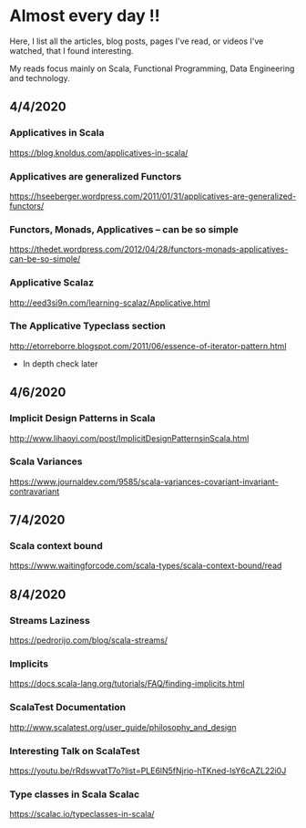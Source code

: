 
# Almost every day !! 


Here, I list all the articles, blog posts, pages I've read, or videos I've watched, that I found interesting. 

My reads focus mainly on Scala, Functional Programming, Data Engineering and technology. 



## 4/4/2020




### Applicatives in Scala

https://blog.knoldus.com/applicatives-in-scala/ 

### Applicatives are generalized Functors 

https://hseeberger.wordpress.com/2011/01/31/applicatives-are-generalized-functors/

### Functors, Monads, Applicatives – can be so simple

https://thedet.wordpress.com/2012/04/28/functors-monads-applicatives-can-be-so-simple/


### Applicative Scalaz 

http://eed3si9n.com/learning-scalaz/Applicative.html

### The Applicative Typeclass section

http://etorreborre.blogspot.com/2011/06/essence-of-iterator-pattern.html 

* In depth check later 

## 4/6/2020
### Implicit Design Patterns in Scala

http://www.lihaoyi.com/post/ImplicitDesignPatternsinScala.html


### Scala Variances 

https://www.journaldev.com/9585/scala-variances-covariant-invariant-contravariant

## 7/4/2020

### Scala context bound

https://www.waitingforcode.com/scala-types/scala-context-bound/read

## 8/4/2020

### Streams Laziness

https://pedrorijo.com/blog/scala-streams/

### Implicits 

https://docs.scala-lang.org/tutorials/FAQ/finding-implicits.html

### ScalaTest Documentation

http://www.scalatest.org/user_guide/philosophy_and_design


### Interesting Talk on ScalaTest

https://youtu.be/rRdswvatT7o?list=PLE6lN5fNjrio-hTKned-lsY6cAZL22i0J

### Type classes in Scala Scalac

https://scalac.io/typeclasses-in-scala/
